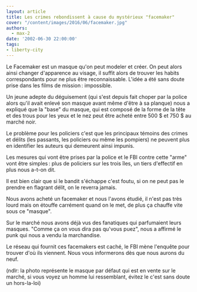 ```yaml
---
layout: article
title: Les crimes rebondissent à cause du mystérieux "facemaker"
cover: "/content/images/2016/06/facemaker.jpg"
authors:
  - max-2
date: '2002-06-30 22:00:00'
tags:
- liberty-city
---
```


Le Facemaker est un masque qu'on peut modeler et créer. On peut alors ainsi changer d'apparence au visage, il suffit alors de trouver les habits correspondants pour ne plus être reconnaissable. L'idée a été sans doute prise dans les films de mission : impossible.

Un jeune adepte du déguisement (qui s'est depuis fait choper par la police alors qu'il avait enlevé son masque avant même d'être à sa planque) nous a expliqué que la "base" du masque, qui est composé de la forme de la tête et des trous pour les yeux et le nez peut être acheté entre 500 $ et 750 $ au marché noir.

Le problème pour les policiers c'est que les principaux témoins des crimes et délits (les passants, les policiers ou même les pompiers) ne peuvent plus en identifier les auteurs qui demeurent ainsi impunis.

Les mesures qui vont être prises par la police et le FBI contre cette "arme" vont être simples : plus de policiers sur les trois îles, un tiers d'effectif en plus nous a-t-on dit.

Il est bien clair que si le bandit s'échappe c'est foutu, si on ne peut pas le prendre en flagrant délit, on le reverra jamais.

Nous avons acheté un facemaker et nous l'avons étudié, il n'est pas très lourd mais on étouffe carrément quand on le met, de plus ça chauffe vite sous ce "masque".

Sur le marché nous avons déjà vus des fanatiques qui parfumaient leurs masques. "Comme ça on vous dira pas qu'vous puez", nous a affirmé le punk qui nous a vendu la marchandise.

Le réseau qui fournit ces facemakers est caché, le FBI mène l'enquête pour trouver d'où ils viennent. Nous vous informerons dès que nous aurons du neuf.

(ndlr: la photo représente le masque par défaut qui est en vente sur le marché, si vous voyez un homme lui ressemblant, évitez le c'est sans doute un hors-la-loi)